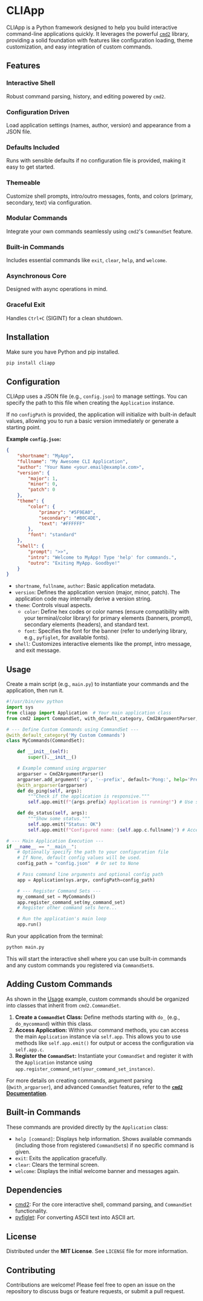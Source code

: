 # CLIApp

CLIApp is a Python framework designed to help you build interactive command-line applications quickly. It leverages the powerful [`cmd2`](https://cmd2.readthedocs.io/) library, providing a solid foundation with features like configuration loading, theme customization, and easy integration of custom commands.

## Features

### Interactive Shell
Robust command parsing, history, and editing powered by `cmd2`.

### Configuration Driven
Load application settings (names, author, version) and appearance from a JSON file.

### Defaults Included
Runs with sensible defaults if no configuration file is provided, making it easy to get started.

### Themeable
Customize shell prompts, intro/outro messages, fonts, and colors (primary, secondary, text) via configuration.

### Modular Commands
Integrate your own commands seamlessly using `cmd2`'s `CommandSet` feature.

### Built-in Commands
Includes essential commands like `exit`, `clear`, `help`, and `welcome`.

### Asynchronous Core
Designed with async operations in mind.

### Graceful Exit
Handles `Ctrl+C` (SIGINT) for a clean shutdown.

## Installation

Make sure you have Python and pip installed.

```bash
pip install cliapp
````

## Configuration

CLIApp uses a JSON file (e.g., `config.json`) to manage settings. You can specify the path to this file when creating the `Application` instance.

If no `configPath` is provided, the application will initialize with built-in default values, allowing you to run a basic version immediately or generate a starting point.

**Example `config.json`:**

```json
{
    "shortname": "MyApp",
    "fullname": "My Awesome CLI Application",
    "author": "Your Name <your.email@example.com>",
    "version": {
        "major": 1,        
        "minor": 0,     
        "patch": 0     
    },
    "theme": {
        "color": {
            "primary": "#5F9EA0",   
            "secondary": "#B0C4DE", 
            "text": "#FFFFFF"       
        },
        "font": "standard" 
    },
    "shell": {
        "prompt": ">>",
        "intro": "Welcome to MyApp! Type 'help' for commands.",
        "outro": "Exiting MyApp. Goodbye!"
    }
}
```

  * `shortname`, `fullname`, `author`: Basic application metadata.
  * `version`: Defines the application version (major, minor, patch). The application code may internally derive a version string.
  * `theme`: Controls visual aspects.
      * `color`: Define hex codes or color names (ensure compatibility with your terminal/color library) for primary elements (banners, prompt), secondary elements (headers), and standard text.
      * `font`: Specifies the font for the banner (refer to underlying library, e.g., `pyfiglet`, for available fonts).
  * `shell`: Customizes interactive elements like the prompt, intro message, and exit message.

## Usage

Create a main script (e.g., `main.py`) to instantiate your commands and the application, then run it.

```python
#!/usr/bin/env python
import sys
from cliapp import Application  # Your main application class
from cmd2 import CommandSet, with_default_category, Cmd2ArgumentParser, with_argparser

# --- Define Custom Commands using CommandSet ---
@with_default_category('My Custom Commands')
class MyCommands(CommandSet):

    def __init__(self):
        super().__init__()

    # Example command using argparser
    argparser = Cmd2ArgumentParser()
    argparser.add_argument('-p', '--prefix', default='Pong:', help='Prefix for the reply')
    @with_argparser(argparser)
    def do_ping(self, args):
        """Check if the application is responsive."""
        self.app.emit(f"{args.prefix} Application is running!") # Use self.app to access Application methods like emit

    def do_status(self, args):
        """Show some status."""
        self.app.emit("Status: OK")
        self.app.emit(f"Configured name: {self.app.c.fullname}") # Access config via self.app.c

# --- Main Application Execution ---
if __name__ == "__main__":
    # Optionally specify the path to your configuration file
    # If None, default config values will be used.
    config_path = "config.json"  # Or set to None

    # Pass command line arguments and optional config path
    app = Application(sys.argv, configPath=config_path)

    # --- Register Command Sets ---
    my_command_set = MyCommands()
    app.register_command_set(my_command_set)
    # Register other command sets here...

    # Run the application's main loop
    app.run()
```

Run your application from the terminal:

```bash
python main.py
```

This will start the interactive shell where you can use built-in commands and any custom commands you registered via `CommandSet`s.

## Adding Custom Commands

As shown in the [Usage](https://www.google.com/search?q=%23usage) example, custom commands should be organized into classes that inherit from `cmd2.CommandSet`.

1.  **Create a `CommandSet` Class:** Define methods starting with `do_` (e.g., `do_mycommand`) within this class.
2.  **Access Application:** Within your command methods, you can access the main `Application` instance via `self.app`. This allows you to use methods like `self.app.emit()` for output or access the configuration via `self.app.c`.
3.  **Register the `CommandSet`:** Instantiate your `CommandSet` and register it with the `Application` instance using `app.register_command_set(your_command_set_instance)`.

For more details on creating commands, argument parsing (`@with_argparser`), and advanced `CommandSet` features, refer to the [**`cmd2` Documentation**](https://www.google.com/search?q=https://cmd2.readthedocs.io/en/latest/features/command_sets.html).

## Built-in Commands

These commands are provided directly by the `Application` class:

  * `help [command]`: Displays help information. Shows available commands (including those from registered `CommandSet`s) if no specific command is given.
  * `exit`: Exits the application gracefully.
  * `clear`: Clears the terminal screen.
  * `welcome`: Displays the initial welcome banner and messages again.

## Dependencies

  * [cmd2](https://cmd2.readthedocs.io/): For the core interactive shell, command parsing, and `CommandSet` functionality.
  * [pyfiglet](https://github.com/pwaller/pyfiglet): For converting ASCII text into ASCII art.

## License

Distributed under the **MIT License**. See `LICENSE` file for more information.

## Contributing

Contributions are welcome\! Please feel free to open an issue on the repository to discuss bugs or feature requests, or submit a pull request.